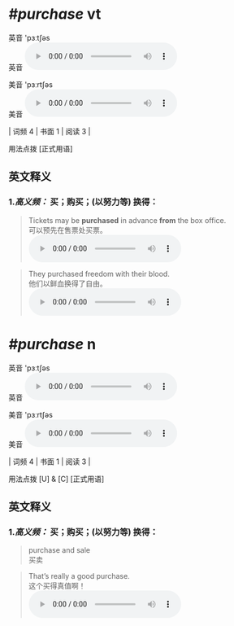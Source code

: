 # ***\#purchase*** vt
英音 'pɜːtʃəs  
英音
<audio src="./media/purchase-B.aac" controls="controls"></audio>

美音 'pɜːrtʃəs  
美音
<audio src="./media/purchase.aac" controls="controls"></audio>



| 词频 4 | 书面 1 | 阅读 3 |  

用法点拨  [正式用语]

英文释义
---
### 1.*高义频：* **买；购买；(以努力等) 换得：**  

 > Tickets may be **purchased** in advance **from** the box office.  
 > 可以预先在售票处买票。    
<audio src="./media/purchase-1.aac" controls="controls"></audio>

 > They purchased freedom with their blood.  
 > 他们以鲜血换得了自由。    
<audio src="./media/purchase-2.aac" controls="controls"></audio>


# ***\#purchase*** n
英音 'pɜːtʃəs  
英音
<audio src="./media/purchase-B.aac" controls="controls"></audio>

美音 'pɜːrtʃəs  
美音
<audio src="./media/purchase.aac" controls="controls"></audio>



| 词频 4 | 书面 1 | 阅读 3 |  

用法点拨  [U] & [C] [正式用语]

英文释义
---
### 1.*高义频：* **买；购买；(以努力等) 换得：**  

 > purchase and sale  
 > 买卖    

 > That’s really a good purchase.  
 > 这个买得真值啊！    
<audio src="./media/purchase-3.aac" controls="controls"></audio>



